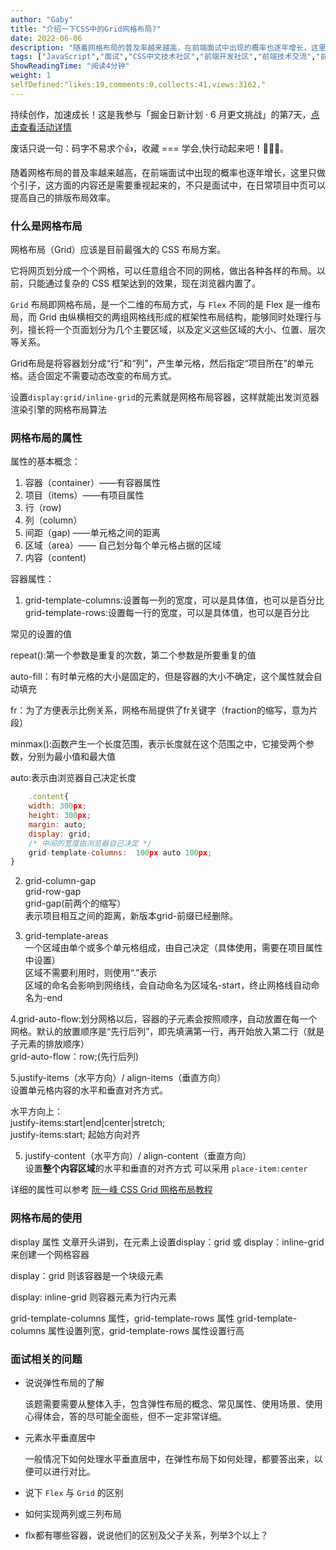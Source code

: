 ```yaml
---
author: "Gaby"
title: "介绍一下CSS中的Grid网格布局?"
date: 2022-06-06
description: "随着网格布局的普及率越来越高，在前端面试中出现的概率也逐年增长，这里只做个引子，这方面的内容还是需要重视起来的，不只是面试中，在日常项目中页可以提高自己的排版布局效率。"
tags: ["JavaScript","面试","CSS中文技术社区","前端开发社区","前端技术交流","前端框架教程","JavaScript 学习资源","CSS 技巧与最佳实践","HTML5 最新动态","前端工程师职业发展","开源前端项目","前端技术趋势"]
ShowReadingTime: "阅读4分钟"
weight: 1
selfDefined:"likes:19,comments:0,collects:41,views:3162,"
---
```

持续创作，加速成长！这是我参与「掘金日新计划 · 6 月更文挑战」的第7天，[点击查看活动详情](https://juejin.cn/post/7099702781094674468 "https://juejin.cn/post/7099702781094674468")

废话只说一句：码字不易求个👍，收藏 === 学会,快行动起来吧！🙇‍🙇‍🙇‍。

随着网格布局的普及率越来越高，在前端面试中出现的概率也逐年增长，这里只做个引子，这方面的内容还是需要重视起来的，不只是面试中，在日常项目中页可以提高自己的排版布局效率。

### 什么是网格布局

网格布局（Grid）应该是目前最强大的 CSS 布局方案。

它将网页划分成一个个网格，可以任意组合不同的网格，做出各种各样的布局。以前，只能通过复杂的 CSS 框架达到的效果，现在浏览器内置了。

`Grid` 布局即网格布局，是一个二维的布局方式，与 `Flex` 不同的是 Flex 是一维布局，而 Grid 由纵横相交的两组网格线形成的框架性布局结构，能够同时处理行与列，擅长将一个页面划分为几个主要区域，以及定义这些区域的大小、位置、层次等关系。

Grid布局是将容器划分成“行”和“列”，产生单元格，然后指定“项目所在”的单元格。适合固定不需要动态改变的布局方式。

设置`display:grid/inline-grid`的元素就是网格布局容器，这样就能出发浏览器渲染引擎的网格布局算法

### 网格布局的属性

属性的基本概念：

1.  容器（container）——有容器属性
2.  项目（items）——有项目属性
3.  行（row)
4.  列（column）
5.  间距（gap) ——单元格之间的距离
6.  区域（area）—— 自己划分每个单元格占据的区域
7.  内容（content)

容器属性：

1.  grid-template-columns:设置每一列的宽度，可以是具体值，也可以是百分比  
    grid-template-rows:设置每一行的宽度，可以是具体值，也可以是百分比

常见的设置的值

repeat():第一个参数是重复的次数，第二个参数是所要重复的值

auto-fill：有时单元格的大小是固定的，但是容器的大小不确定，这个属性就会自动填充

fr：为了方便表示比例关系，网格布局提供了fr关键字（fraction的缩写，意为片段）

minmax():函数产生一个长度范围，表示长度就在这个范围之中，它接受两个参数，分别为最小值和最大值

auto:表示由浏览器自己决定长度

```js
    .content{
    width: 300px;
    height: 300px;
    margin: auto;
    display: grid;
    /* 中间的宽度由浏览器自己决定 */
    grid-template-columns:  100px auto 100px;
}
```

2.  grid-column-gap  
    grid-row-gap  
    grid-gap(前两个的缩写）  
    表示项目相互之间的距离，新版本grid-前缀已经删除。
    
3.  grid-template-areas  
    一个区域由单个或多个单元格组成，由自己决定（具体使用，需要在项目属性中设置）  
    区域不需要利用时，则使用“.”表示  
    区域的命名会影响到网络线，会自动命名为区域名-start，终止网格线自动命名为-end
    

4.grid-auto-flow:划分网格以后，容器的子元素会按照顺序，自动放置在每一个网格。默认的放置顺序是“先行后列”，即先填满第一行，再开始放入第二行（就是子元素的排放顺序）  
grid-auto-flow：row;(先行后列)

5.justify-items（水平方向）/ align-items（垂直方向）  
设置单元格内容的水平和垂直对齐方式。

水平方向上：  
justify-items:start|end|center|stretch;  
justify-items:start; 起始方向对齐

5.  justify-content（水平方向）/ align-content（垂直方向）  
    设置**整个内容区域**的水平和垂直的对齐方式 可以采用 `place-item:center`

详细的属性可以参考 [阮一峰 CSS Grid 网格布局教程](https://link.juejin.cn?target=http%3A%2F%2Fwww.ruanyifeng.com%2Fblog%2F2019%2F03%2Fgrid-layout-tutorial.html "http://www.ruanyifeng.com/blog/2019/03/grid-layout-tutorial.html")

### 网格布局的使用

display 属性 文章开头讲到，在元素上设置display：grid 或 display：inline-grid 来创建一个网格容器

display：grid 则该容器是一个块级元素

display: inline-grid 则容器元素为行内元素

grid-template-columns 属性，grid-template-rows 属性 grid-template-columns 属性设置列宽，grid-template-rows 属性设置行高

### 面试相关的问题

*   说说弹性布局的了解
    
    该题需要需要从整体入手，包含弹性布局的概念、常见属性、使用场景、使用心得体会，答的尽可能全面些，但不一定非常详细。
    
*   元素水平垂直居中
    
    一般情况下如何处理水平垂直居中，在弹性布局下如何处理，都要答出来，以便可以进行对比。
    
*   说下 `Flex` 与 `Grid` 的区别
    
*   如何实现两列或三列布局
    
*   flx都有哪些容器，说说他们的区别及父子关系，列举3个以上？